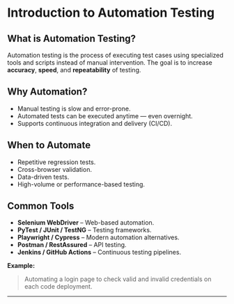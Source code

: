 # Introduction to Automation Testing

## What is Automation Testing?

Automation testing is the process of executing test cases using specialized tools and scripts instead of manual intervention.
The goal is to increase **accuracy**, **speed**, and **repeatability** of testing.

## Why Automation?

* Manual testing is slow and error-prone.
* Automated tests can be executed anytime — even overnight.
* Supports continuous integration and delivery (CI/CD).

## When to Automate

* Repetitive regression tests.
* Cross-browser validation.
* Data-driven tests.
* High-volume or performance-based testing.

## Common Tools

* **Selenium WebDriver** – Web-based automation.
* **PyTest / JUnit / TestNG** – Testing frameworks.
* **Playwright / Cypress** – Modern automation alternatives.
* **Postman / RestAssured** – API testing.
* **Jenkins / GitHub Actions** – Continuous testing pipelines.

**Example:**

> Automating a login page to check valid and invalid credentials on each code deployment.

---
